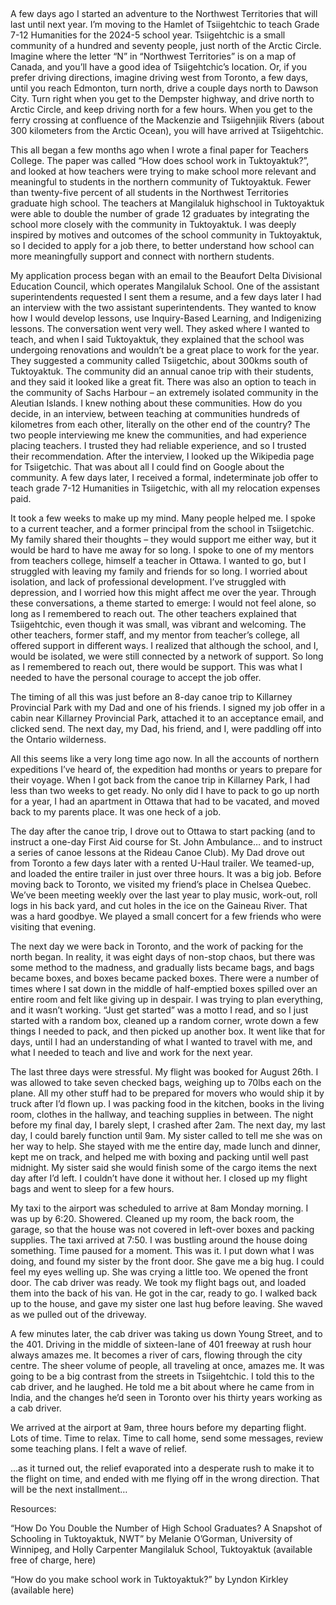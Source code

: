 ## 

A few days ago I started an adventure to the Northwest Territories that will last until next year. I’m moving to the Hamlet of Tsiigehtchic to teach Grade 7-12 Humanities for the 2024-5 school year. Tsiigehtchic is a small community of a hundred and seventy people, just north of the Arctic Circle. Imagine where the letter “N” in “Northwest Territories” is on a map of Canada, and you’ll have a good idea of Tsiigehtchic’s location. Or, if you prefer driving directions, imagine driving west from Toronto, a few days, until you reach Edmonton, turn north, drive a couple days north to Dawson City. Turn right when you get to the Dempster highway, and drive north to Arctic Circle, and keep driving north for a few hours. When you get to the ferry crossing at confluence of the Mackenzie and Tsiigehnjiik Rivers (about 300 kilometers from the Arctic Ocean), you will have arrived at Tsiigehtchic.

This all began a few months ago when I wrote a final paper for Teachers College. The paper was called “How does school work in Tuktoyaktuk?”, and looked at how teachers were trying to make school more relevant and meaningful to students in the northern community of Tuktoyaktuk. Fewer than twenty-five percent of all students in the Northwest Territories graduate high school. The teachers at Mangilaluk highschool in Tuktoyaktuk were able to double the number of grade 12 graduates by integrating the school more closely with the community in Tuktoyaktuk. I was deeply inspired by motives and outcomes of the school community in Tuktoyaktuk, so I decided to apply for a job there, to better understand how school can more meaningfully support and connect with northern students.

My application process began with an email to the Beaufort Delta Divisional Education Council, which operates Mangilaluk School. One of the assistant superintendents requested I sent them a resume, and a few days later I had an interview with the two assistant superintendents. They wanted to know how I would develop lessons, use Inquiry-Based Learning, and Indigenizing lessons. The conversation went very well. They asked where I wanted to teach, and when I said Tuktoyaktuk, they explained that the school was undergoing renovations and wouldn’t be a great place to work for the year. They suggested a community called Tsiigetchic, about 300kms south of Tuktoyaktuk. The community did an annual canoe trip with their students, and they said it looked like a great fit. There was also an option to teach in the community of Sachs Harbour – an extremely isolated community in the Aleutian Islands. I knew nothing about these communities. How do you decide, in an interview, between teaching at communities hundreds of kilometres from each other, literally on the other end of the country? The two people interviewing me knew the communities, and had experience placing teachers. I trusted they had reliable experience, and so I trusted their recommendation. After the interview, I looked up the Wikipedia page for Tsiigetchic. That was about all I could find on Google about the community. A few days later, I received a formal, indeterminate job offer to teach grade 7-12 Humanities in Tsiigetchic, with all my relocation expenses paid.

It took a few weeks to make up my mind. Many people helped me. I spoke to a current teacher, and a former principal from the school in Tsiigetchic. My family shared their thoughts – they would support me either way, but it would be hard to have me away for so long. I spoke to one of my mentors from teachers college, himself a teacher in Ottawa. I wanted to go, but I struggled with leaving my family and friends for so long. I worried about isolation, and lack of professional development. I’ve struggled with depression, and I worried how this might affect me over the year. Through these conversations, a theme started to emerge: I would not feel alone, so long as I remembered to reach out. The other teachers explained that Tsiigehtchic, even though it was small, was vibrant and welcoming. The other teachers, former staff, and my mentor from teacher’s college, all offered support in different ways. I realized that although the school, and I, would be isolated, we were still connected by a network of support. So long as I remembered to reach out, there would be support. This was what I needed to have the personal courage to accept the job offer.

The timing of all this was just before an 8-day canoe trip to Killarney Provincial Park with my Dad and one of his friends. I signed my job offer in a cabin near Killarney Provincial Park, attached it to an acceptance email, and clicked send. The next day, my Dad, his friend, and I, were paddling off into the Ontario wilderness.

All this seems like a very long time ago now. In all the accounts of northern expeditions I’ve heard of, the expedition had months or years to prepare for their voyage. When I got back from the canoe trip in Killarney Park, I had less than two weeks to get ready. No only did I have to pack to go up north for a year, I had an apartment in Ottawa that had to be vacated, and moved back to my parents place. It was one heck of a job.

The day after the canoe trip, I drove out to Ottawa to start packing (and to instruct a one-day First Aid course for St. John Ambulance… and to instruct a series of canoe lessons at the Rideau Canoe Club). My Dad drove out from Toronto a few days later with a rented U-Haul trailer. We teamed-up, and loaded the entire trailer in just over three hours. It was a big job. Before moving back to Toronto, we visited my friend’s place in Chelsea Quebec. We’ve been meeting weekly over the last year to play music, work-out, roll logs in his back yard, and cut holes in the ice on the Gaineau River. That was a hard goodbye. We played a small concert for a few friends who were visiting that evening.

The next day we were back in Toronto, and the work of packing for the north began. In reality, it was eight days of non-stop chaos, but there was some method to the madness, and gradually lists became bags, and bags became boxes, and boxes became packed boxes. There were a number of times where I sat down in the middle of half-emptied boxes spilled over an entire room and felt like giving up in despair. I was trying to plan everything, and it wasn’t working. “Just get started” was a motto I read, and so I just started with a random box, cleaned up a random corner, wrote down a few things I needed to pack, and then picked up another box. It went like that for days, until I had an understanding of what I wanted to travel with me, and what I needed to teach and live and work for the next year.

The last three days were stressful. My flight was booked for August 26th. I was allowed to take seven checked bags, weighing up to 70lbs each on the plane. All my other stuff had to be prepared for movers who would ship it by truck after I’d flown up. I was packing food in the kitchen, books in the living room, clothes in the hallway, and teaching supplies in between. The night before my final day, I barely slept, I crashed after 2am. The next day, my last day, I could barely function until 9am. My sister called to tell me she was on her way to help. She stayed with me the entire day, made lunch and dinner, kept me on track, and helped me with boxing and packing until well past midnight. My sister said she would finish some of the cargo items the next day after I’d left. I couldn’t have done it without her. I closed up my flight bags and went to sleep for a few hours.

My taxi to the airport was scheduled to arrive at 8am Monday morning. I was up by 6:20. Showered. Cleaned up my room, the back room, the garage, so that the house was not covered in left-over boxes and packing supplies. The taxi arrived at 7:50. I was bustling around the house doing something. Time paused for a moment. This was it. I put down what I was doing, and found my sister by the front door. She gave me a big hug. I could feel my eyes welling up. She was crying a little too. We opened the front door. The cab driver was ready. We took my flight bags out, and loaded them into the back of his van. He got in the car, ready to go. I walked back up to the house, and gave my sister one last hug before leaving. She waved as we pulled out of the driveway.

A few minutes later, the cab driver was taking us down Young Street, and to the 401. Driving in the middle of sixteen-lane of 401 freeway at rush hour always amazes me. It becomes a river of cars, flowing through the city centre. The sheer volume of people, all traveling at once, amazes me. It was going to be a big contrast from the streets in Tsiigehtchic. I told this to the cab driver, and he laughed. He told me a bit about where he came from in India, and the changes he’d seen in Toronto over his thirty years working as a cab driver.

We arrived at the airport at 9am, three hours before my departing flight. Lots of time. Time to relax. Time to call home, send some messages, review some teaching plans. I felt a wave of relief.

…as it turned out, the relief evaporated into a desperate rush to make it to the flight on time, and ended with me flying off in the wrong direction. That will be the next installment…

Resources:

“How Do You Double the Number of High School Graduates? A Snapshot of Schooling in Tuktoyaktuk, NWT” by Melanie O’Gorman, University of Winnipeg, and Holly Carpenter Mangilaluk School, Tuktoyaktuk (available free of charge, here)

“How do you make school work in Tuktoyaktuk?” by Lyndon Kirkley (available here)
